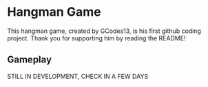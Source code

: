 Hangman Game
===
This hangman game, created by GCodes13, is his first github coding project. Thank you for supporting him by reading the README!

Gameplay
---
STILL IN DEVELOPMENT, CHECK IN A FEW DAYS

